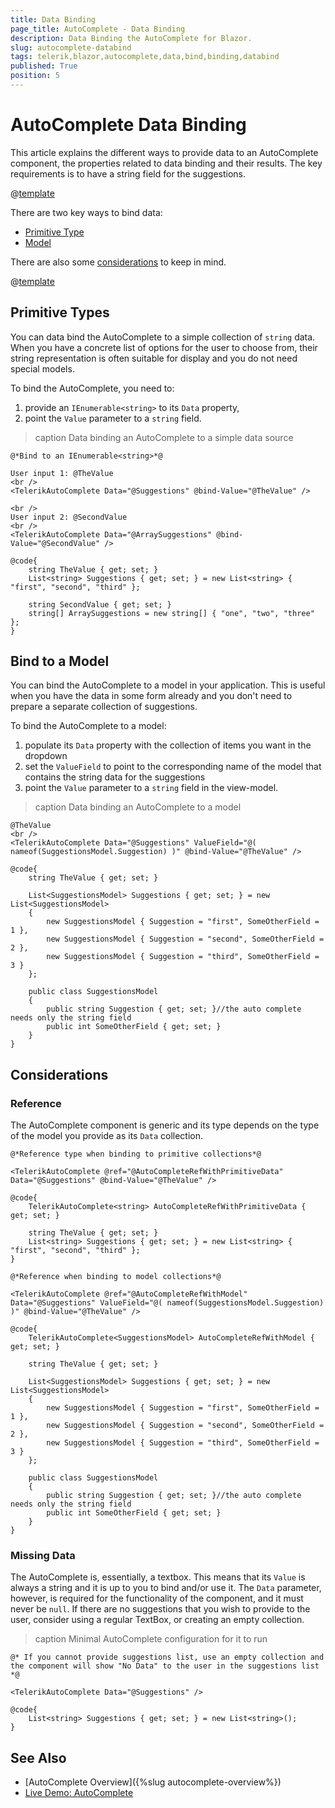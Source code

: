 ```yaml
---
title: Data Binding
page_title: AutoComplete - Data Binding
description: Data Binding the AutoComplete for Blazor.
slug: autocomplete-databind
tags: telerik,blazor,autocomplete,data,bind,binding,databind
published: True
position: 5
---
```


# AutoComplete Data Binding

This article explains the different ways to provide data to an AutoComplete component, the properties related to data binding and their results. The key requirements is to have a string field for the suggestions.

@[template](/_contentTemplates/common/general-info.md#valuebind-vs-databind-link)

There are two key ways to bind data:

* [Primitive Type](#primitive-type)
* [Model](#bind-to-a-model)

There are also some [considerations](#considerations) to keep in mind.

@[template](/_contentTemplates/common/get-model-from-dropdowns.md#get-model-from-dropdowns)

## Primitive Types

You can data bind the AutoComplete to a simple collection of `string` data. When you have a concrete list of options for the user to choose from, their string representation is often suitable for display and you do not need special models.

To bind the AutoComplete, you need to:

1. provide an `IEnumerable<string>` to its `Data` property,
1. point the `Value` parameter to a `string` field.

>caption Data binding an AutoComplete to a simple data source

````CSHTML
@*Bind to an IEnumerable<string>*@

User input 1: @TheValue
<br />
<TelerikAutoComplete Data="@Suggestions" @bind-Value="@TheValue" />

<br />
User input 2: @SecondValue
<br />
<TelerikAutoComplete Data="@ArraySuggestions" @bind-Value="@SecondValue" />

@code{
    string TheValue { get; set; }
    List<string> Suggestions { get; set; } = new List<string> { "first", "second", "third" };

    string SecondValue { get; set; }
    string[] ArraySuggestions = new string[] { "one", "two", "three" };
}
````

## Bind to a Model

You can bind the AutoComplete to a model in your application. This is useful when you have the data in some form already and you don't need to prepare a separate collection of suggestions.

To bind the AutoComplete to a model:

1. populate its `Data` property with the collection of items you want in the dropdown
1. set the `ValueField` to point to the corresponding name of the model that contains the string data for the suggestions
1. point the `Value` parameter to a `string` field in the view-model.

>caption Data binding an AutoComplete to a model

````CSHTML
@TheValue
<br />
<TelerikAutoComplete Data="@Suggestions" ValueField="@( nameof(SuggestionsModel.Suggestion) )" @bind-Value="@TheValue" />

@code{
    string TheValue { get; set; }

    List<SuggestionsModel> Suggestions { get; set; } = new List<SuggestionsModel>
    {
        new SuggestionsModel { Suggestion = "first", SomeOtherField = 1 },
        new SuggestionsModel { Suggestion = "second", SomeOtherField = 2 },
        new SuggestionsModel { Suggestion = "third", SomeOtherField = 3 }
    };

    public class SuggestionsModel
    {
        public string Suggestion { get; set; }//the auto complete needs only the string field
        public int SomeOtherField { get; set; }
    }
}
````

## Considerations

### Reference

The AutoComplete component is generic and its type depends on the type of the model you provide as its `Data` collection.

````Primitive
@*Reference type when binding to primitive collections*@

<TelerikAutoComplete @ref="@AutoCompleteRefWithPrimitiveData" Data="@Suggestions" @bind-Value="@TheValue" />

@code{
    TelerikAutoComplete<string> AutoCompleteRefWithPrimitiveData { get; set; }

    string TheValue { get; set; }
    List<string> Suggestions { get; set; } = new List<string> { "first", "second", "third" };
}
````
````Model
@*Reference when binding to model collections*@

<TelerikAutoComplete @ref="@AutoCompleteRefWithModel" Data="@Suggestions" ValueField="@( nameof(SuggestionsModel.Suggestion) )" @bind-Value="@TheValue" />

@code{
    TelerikAutoComplete<SuggestionsModel> AutoCompleteRefWithModel { get; set; }

    string TheValue { get; set; }

    List<SuggestionsModel> Suggestions { get; set; } = new List<SuggestionsModel>
    {
        new SuggestionsModel { Suggestion = "first", SomeOtherField = 1 },
        new SuggestionsModel { Suggestion = "second", SomeOtherField = 2 },
        new SuggestionsModel { Suggestion = "third", SomeOtherField = 3 }
    };

    public class SuggestionsModel
    {
        public string Suggestion { get; set; }//the auto complete needs only the string field
        public int SomeOtherField { get; set; }
    }
}
````


### Missing Data

The AutoComplete is, essentially, a textbox. This means that its `Value` is always a string and it is up to you to bind and/or use it. The `Data` parameter, however, is required for the functionality of the component, and it must never be `null`. If there are no suggestions that you wish to provide to the user, consider using a regular TextBox, or creating an empty collection.

>caption Minimal AutoComplete configuration for it to run

````CSHTML
@* If you cannot provide suggestions list, use an empty collection and the component will show "No Data" to the user in the suggestions list *@

<TelerikAutoComplete Data="@Suggestions" />

@code{
    List<string> Suggestions { get; set; } = new List<string>();
}
````


## See Also

  * [AutoComplete Overview]({%slug autocomplete-overview%})
  * [Live Demo: AutoComplete](https://demos.telerik.com/blazor-ui/autocomplete/overview)

